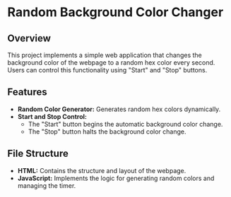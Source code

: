 # Random Background Color Changer
## Overview
This project implements a simple web application that changes the background color of the webpage to a random hex color every second. Users can control this functionality using "Start" and "Stop" buttons.
## Features
- **Random Color Generator:** Generates random hex colors dynamically.
- **Start and Stop Control:**
  - The "Start" button begins the automatic background color change.
  - The "Stop" button halts the background color change.
## File Structure
- **HTML:** Contains the structure and layout of the webpage.
- **JavaScript:** Implements the logic for generating random colors and managing the timer.
